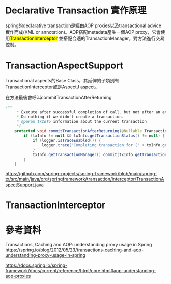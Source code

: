 # Declarative Transaction 實作原理
spring的declarative transaction是經由AOP proxies以及transactional advice實作而成(XML or annotation)。AOP搭配metadata產生一個AOP proxy，它會使用<mark>TransactionInterceptor</mark> 並搭配合適的TransactionManager，對方法進行交易控制。

# TransactionAspectSupport
Transactional aspects的Base Class，其延伸的子類別有TransactionInterceptor或是AspectJ aspect。


在方法最後會呼叫commitTransactionAfterReturning
``` java
/**
	 * Execute after successful completion of call, but not after an exception was handled.
	 * Do nothing if we didn't create a transaction.
	 * @param txInfo information about the current transaction
	 */
	protected void commitTransactionAfterReturning(@Nullable TransactionInfo txInfo) {
		if (txInfo != null && txInfo.getTransactionStatus() != null) {
			if (logger.isTraceEnabled()) {
				logger.trace("Completing transaction for [" + txInfo.getJoinpointIdentification() + "]");
			}
			txInfo.getTransactionManager().commit(txInfo.getTransactionStatus());
		}
	}
```

https://github.com/spring-projects/spring-framework/blob/main/spring-tx/src/main/java/org/springframework/transaction/interceptor/TransactionAspectSupport.java

# TransactionInterceptor




# 參考資料  
Transactions, Caching and AOP: understanding proxy usage in Spring
https://spring.io/blog/2012/05/23/transactions-caching-and-aop-understanding-proxy-usage-in-spring

https://docs.spring.io/spring-framework/docs/current/reference/html/core.html#aop-understanding-aop-proxies